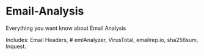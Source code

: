 # Email-Analysis
Everything you want know about Email Analysis

Includes: Email Headers, # emlAnalyzer, VirusTotal, emailrep.io, sha256sum, Inquest.
